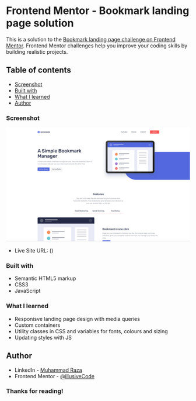 # Frontend Mentor - Bookmark landing page solution

This is a solution to the [Bookmark landing page challenge on Frontend Mentor](https://www.frontendmentor.io/challenges/bookmark-landing-page-5d0b588a9edda32581d29158). Frontend Mentor challenges help you improve your coding skills by building realistic projects.

## Table of contents

- [Screenshot](#screenshot)
- [Built with](#built-with)
- [What I learned](#what-i-learned)
- [Author](#author)

### Screenshot

![Project-Screenshot](./screenshot.png)

- Live Site URL: ()

### Built with

- Semantic HTML5 markup
- CSS3
- JavaScript

### What I learned

- Responisve landing page design with media queries
- Custom containers
- Utility classes in CSS and variables for fonts, colours and sizing
- Updating styles with JS

## Author

- LinkedIn - [Muhammad Raza](https://www.linkedin.com/in/frontend-developer-muhammad-raza/)
- Frontend Mentor - [@illusiveCode](https://www.frontendmentor.io/profile/illusiveCode)

### Thanks for reading!
